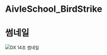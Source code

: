 # AivleSchool_BirdStrike

# 썸네일
![DX 14조 썸네일](https://github.com/user-attachments/assets/ae2d6f6b-f5dd-44ae-ac8c-34c8a083668e)
